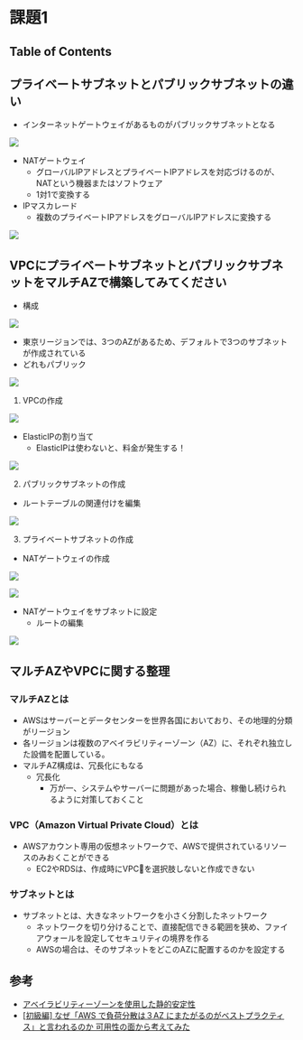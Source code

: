 # 課題1

## Table of Contents
<!-- START doctoc -->
<!-- END doctoc -->

## プライベートサブネットとパブリックサブネットの違い

- インターネットゲートウェイがあるものがパブリックサブネットとなる

![](./public_subnet.drawio.png)

- NATゲートウェイ
  - グローバルIPアドレスとプライベートIPアドレスを対応づけるのが、NATという機器またはソフトウェア
  - 1対1で変換する
- IPマスカレード
  - 複数のプライベートIPアドレスをグローバルIPアドレスに変換する

![](./private_subnet.drawio.png)

## VPCにプライベートサブネットとパブリックサブネットをマルチAZで構築してみてください

- 構成

![](./multiaz_subnet.drawio.png)

- 東京リージョンでは、3つのAZがあるため、デフォルトで3つのサブネットが作成されている
- どれもパブリック

![](../../assets/../../assets/aws_multi_az_subnet.png)

1. VPCの作成

![](../../assets/../../assets/aws_create_vpc.png)

- ElasticIPの割り当て
  - ElasticIPは使わないと、料金が発生する！

![](../../assets/../../assets/aws_allocate_elastic_ip.png)

2. パブリックサブネットの作成

- ルートテーブルの関連付けを編集

![](../../assets/../../assets/aws_edit_route_table.png)

3. プライベートサブネットの作成

- NATゲートウェイの作成

![](../../assets/../../assets/aws_create_nat_gateway.png)

![](../../assets/../../assets/aws_edit_route_table_2.png)

- NATゲートウェイをサブネットに設定
  - ルートの編集


![](../../../assets/aws_edit_route_tables.png)

## マルチAZやVPCに関する整理

### マルチAZとは

- AWSはサーバーとデータセンターを世界各国においており、その地理的分類がリージョン
- 各リージョンは複数のアベイラビリティーゾーン（AZ）に、それぞれ独立した設備を配置している。
- マルチAZ構成は、冗長化にもなる
  - 冗長化
    - 万が一、システムやサーバーに問題があった場合、稼働し続けられるように対策しておくこと

### VPC（Amazon Virtual Private Cloud）とは

- AWSアカウント専用の仮想ネットワークで、AWSで提供されているリソースのみおくことができる
  - EC2やRDSは、作成時にVPCを選択肢しないと作成できない

### サブネットとは

- サブネットとは、大きなネットワークを小さく分割したネットワーク
  - ネットワークを切り分けることで、直接配信できる範囲を狭め、ファイアウォールを設定してセキュリティの境界を作る
  - AWSの場合は、そのサブネットをどこのAZに配置するのかを設定する

## 参考

- [アベイラビリティーゾーンを使用した静的安定性](https://aws.amazon.com/jp/builders-library/static-stability-using-availability-zones/)
- [[初級編] なぜ「AWS で負荷分散は３AZ にまたがるのがベストプラクティス」と言われるのか 可用性の面から考えてみた](https://dev.classmethod.jp/articles/202008-three-az-load-balancing/)